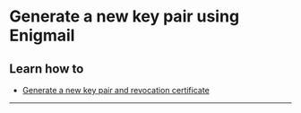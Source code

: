 # Generate a new key pair using Enigmail

## Learn how to

 - [Generate a new key pair and revocation certificate](en/topics/tool-3-enigmail/1-new-key/3-1-learn.md)

***
